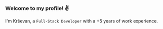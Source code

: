 ### Welcome to my profile! ✌️

I'm Krševan, a `Full-Stack Developer` with a +5 years of work experience.
